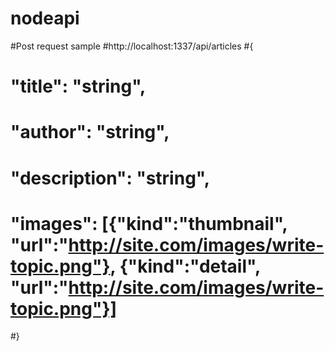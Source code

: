# nodeapi

#Post request sample
#http://localhost:1337/api/articles
#{
#  "title": "string",
#  "author": "string",
#  "description": "string",
#  "images": [{"kind":"thumbnail", "url":"http://site.com/images/write-topic.png"}, {"kind":"detail", "url":"http://site.com/images/write-topic.png"}]
#}